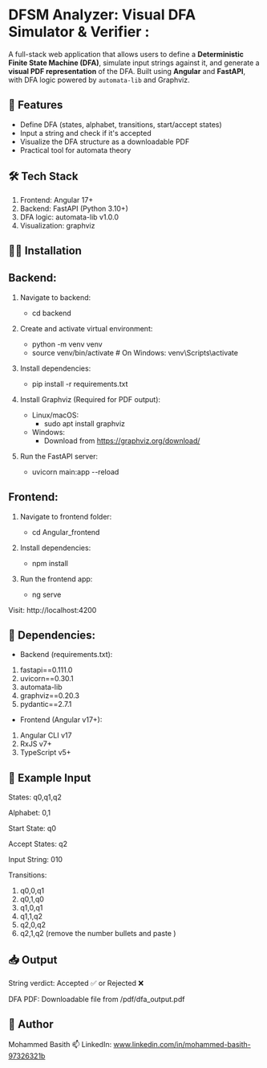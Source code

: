 # DFSM Analyzer: Visual DFA Simulator & Verifier :
A full-stack web application that allows users to define a **Deterministic Finite State Machine (DFA)**, simulate input strings against it, and generate a **visual PDF representation** of the DFA. Built using **Angular** and **FastAPI**, with DFA logic powered by `automata-lib` and Graphviz.

## 🚀 Features
- Define DFA (states, alphabet, transitions, start/accept states)
- Input a string and check if it's accepted
- Visualize the DFA structure as a downloadable PDF
- Practical tool for automata theory

## 🛠️ Tech Stack
1. Frontend: Angular 17+
2. Backend: FastAPI (Python 3.10+)
3. DFA logic: automata-lib v1.0.0
4. Visualization: graphviz

## 🧑‍💻 Installation
## Backend:
1. Navigate to backend:
   - cd backend
   
2. Create and activate virtual environment:
    - python -m venv venv
    - source venv/bin/activate  # On Windows: venv\Scripts\activate
   
3. Install dependencies:
    - pip install -r requirements.txt

4. Install Graphviz (Required for PDF output):
    - Linux/macOS:
      - sudo apt install graphviz
    - Windows:
       - Download from https://graphviz.org/download/

5. Run the FastAPI server:
    - uvicorn main:app --reload

## Frontend: 
1. Navigate to frontend folder:
   - cd Angular_frontend

2. Install dependencies:
   - npm install

3. Run the frontend app:
   - ng serve
   
Visit: http://localhost:4200

## 🧱 Dependencies:
- Backend (requirements.txt):
 1. fastapi==0.111.0
 2. uvicorn==0.30.1
 3. automata-lib
 4. graphviz==0.20.3
 5. pydantic==2.7.1

- Frontend (Angular v17+):
 1. Angular CLI v17
 2. RxJS v7+
 3. TypeScript v5+

## 🧪 Example Input
States: q0,q1,q2

Alphabet: 0,1

Start State: q0

Accept States: q2

Input String: 010

Transitions:
1. q0,0,q1
2. q0,1,q0
3. q1,0,q1
4. q1,1,q2
5. q2,0,q2
6. q2,1,q2
(remove the number bullets and paste )

## 📥 Output
String verdict: Accepted ✅ or Rejected ❌

DFA PDF: Downloadable file from /pdf/dfa_output.pdf


## 🙌 Author
Mohammed Basith
📫 LinkedIn: www.linkedin.com/in/mohammed-basith-97326321b



